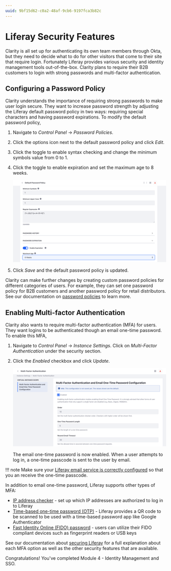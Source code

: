 ```yaml
---
uuid: 9bf15d62-c0a2-48af-9cb6-9197fca3b82c
---
```

# Liferay Security Features

Clarity is all set up for authenticating its own team members through Okta, but they need to decide what to do for other visitors that come to their site that require login. Fortunately Liferay provides various security and identity management tools out-of-the-box. Clarity plans to require their B2B customers to login with strong passwords and multi-factor authentication.

## Configuring a Password Policy

Clarity understands the importance of requiring strong passwords to make user login secure. They want to increase password strength by adjusting the Liferay default password policy in two ways: requiring special characters and having password expirations. To modify the default password policy,

1. Navigate to _Control Panel_ &rarr; _Password Policies_. 

1. Click the options icon next to the default password policy and click _Edit_.

1. Click the toggle to enable syntax checking and change the minimum symbols value from 0 to 1.

1. Click the toggle to enable expiration and set the maximum age to 8 weeks. 

   ![Enable syntax checking and expiration.](./liferay-security-features/images/01.png)

1. Click _Save_ and the default password policy is updated.

Clarity can make further changes by creating custom password policies for different categories of users. For example, they can set one password policy for B2B customers and another password policy for retail distributors. See our documentation on [password policies](https://learn.liferay.com/w/dxp/users-and-permissions/roles-and-permissions/configuring-a-password-policy) to learn more.

## Enabling Multi-factor Authentication

Clarity also wants to require multi-factor authentication (MFA) for users. They want logins to be authenticated though an email one-time password. To enable this MFA,

1. Navigate to _Control Panel_ &rarr; _Instance Settings_. Click on _Multi-Factor Authentication_ under the security section.

1. Click the _Enabled_ checkbox and click _Update_.

   ![Enable the email one-time password.](./liferay-security-features/images/02.png)

   The email one-time password is now enabled. When a user attempts to log in, a one-time passcode is sent to the user by email.

!!! note
   Make sure your [Liferay email service is correctly configured](https://learn.liferay.com/web/guest/w/dxp/installation-and-upgrades/setting-up-liferay/configuring-mail) so that you an receive the one-time passcode.

In addition to email one-time password, Liferay supports other types of MFA:

* [IP address checker](https://learn.liferay.com/w/dxp/installation-and-upgrades/securing-liferay/multi-factor-authentication/multi-factor-authentication-checkers#ip-address-mfa-checker) - set up which IP addresses are authorized to log in to Liferay
* [Time-based one-time password (OTP)](https://learn.liferay.com/web/guest/w/dxp/installation-and-upgrades/securing-liferay/multi-factor-authentication/multi-factor-authentication-checkers#time-based-one-time-password-mfa-checker) - Liferay provides a QR code to be scanned to be used with a time-based password app like Google Authenticator
* [Fast Identity Online (FIDO) password](https://learn.liferay.com/w/dxp/installation-and-upgrades/securing-liferay/multi-factor-authentication/fast-identity-online-2) - users can utilize their FIDO compliant devices such as fingerprint readers or USB keys

See our documentation about [securing Liferay](https://learn.liferay.com/web/guest/w/dxp/installation-and-upgrades/securing-liferay) for a full explanation about each MFA option as well as the other security features that are available.

Congratulations! You've completed Module 4 - Identity Management and SSO.
